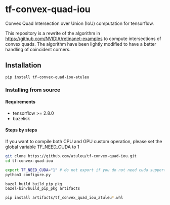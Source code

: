 # tf-convex-quad-iou

Convex Quad Intersection over Union (IoU) computation for tensorflow.

This repository is a rewrite of the algorithm in
https://github.com/NVIDIA/retinanet-examples to compute intersections
of convex quads. The algorithm have been lightly modified to have a
better handling of coincident corners.

## Installation

```
pip install tf-convex-quad-iou-atuleu
```

### Installing from source


#### Requirements

 * tensorflow >= 2.8.0
 * bazelisk

#### Steps by steps

If you want to compile both CPU and GPU custom operation, please set
the global variable TF_NEED_CUDA to 1

```bash
git clone https://github.com/atuleu/tf-convex-quad-iou.git
cd tf-convex-quad-iou

export TF_NEED_CUDA="1" # do not export if you do not need cuda support
python3 configure.py

bazel build build_pip_pkg
bazel-bin/build_pip_pkg artifacts

pip install artifacts/tf_convex_quad_iou_atuleu*.whl
```
